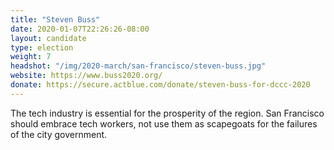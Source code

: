 ```yaml
---
title: "Steven Buss"
date: 2020-01-07T22:26:26-08:00
layout: candidate
type: election
weight: 7
headshot: "/img/2020-march/san-francisco/steven-buss.jpg"
website: https://www.buss2020.org/
donate: https://secure.actblue.com/donate/steven-buss-for-dccc-2020
---
```


The tech industry is essential for the prosperity of the region. San Francisco
should embrace tech workers, not use them as scapegoats for the failures of the
city government.
